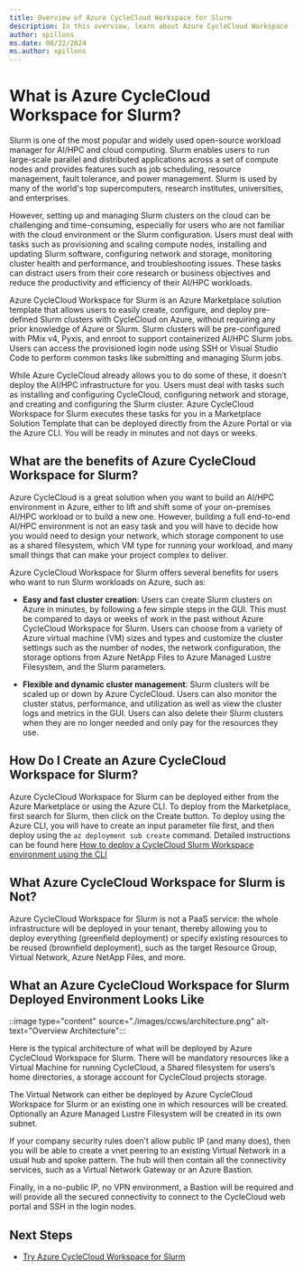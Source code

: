 ```yaml
---
title: Overview of Azure CycleCloud Workspace for Slurm
description: In this overview, learn about Azure CycleCloud Workspace for Slurm, a solution to quickly create a ready to use Slurm based AI/HPC cluster.
author: xpillons
ms.date: 08/22/2024
ms.author: xpillons
---
```


# What is Azure CycleCloud Workspace for Slurm?

Slurm is one of the most popular and widely used open-source workload manager for AI/HPC and cloud computing. Slurm enables users to run large-scale parallel and distributed applications across a set of compute nodes and provides features such as job scheduling, resource management, fault tolerance, and power management. Slurm is used by many of the world's top supercomputers, research institutes, universities, and enterprises.

However, setting up and managing Slurm clusters on the cloud can be challenging and time-consuming, especially for users who are not familiar with the cloud environment or the Slurm configuration. Users must deal with tasks such as provisioning and scaling compute nodes, installing and updating Slurm software, configuring network and storage, monitoring cluster health and performance, and troubleshooting issues. These tasks can distract users from their core research or business objectives and reduce the productivity and efficiency of their AI/HPC workloads.

Azure CycleCloud Workspace for Slurm is an Azure Marketplace solution template that allows users to easily create, configure, and deploy pre-defined Slurm clusters with CycleCloud on Azure, without requiring any prior knowledge of Azure or Slurm. Slurm clusters will be pre-configured with PMix v4, Pyxis, and enroot to support containerized AI/HPC Slurm jobs. Users can access the provisioned login node using SSH or Visual Studio Code to perform common tasks like submitting and managing Slurm jobs.

While Azure CycleCloud already allows you to do some of these, it doesn’t deploy the AI/HPC infrastructure for you. Users must deal with tasks such as installing and configuring CycleCloud, configuring network and storage, and creating and configuring the Slurm cluster. Azure CycleCloud Workspace for Slurm executes these tasks for you in a Marketplace Solution Template that can be deployed directly from the Azure Portal or via the Azure CLI. You will be ready in minutes and not days or weeks.

 
## What are the benefits of Azure CycleCloud Workspace for Slurm?
Azure CycleCloud is a great solution when you want to build an AI/HPC environment in Azure, either to lift and shift some of your on-premises AI/HPC workload or to build a new one. However, building a full end-to-end AI/HPC environment is not an easy task and you will have to decide how you would need to design your network, which storage component to use as a shared filesystem, which VM type for running your workload, and many small things that can make your project complex to deliver.

Azure CycleCloud Workspace for Slurm offers several benefits for users who want to run Slurm workloads on Azure, such as:

- **Easy and fast cluster creation**: Users can create Slurm clusters on Azure in minutes, by following a few simple steps in the GUI. This must be compared to days or weeks of work in the past without Azure CycleCloud Workspace for Slurm. Users can choose from a variety of Azure virtual machine (VM) sizes and types and customize the cluster settings such as the number of nodes, the network configuration, the storage options from Azure NetApp Files to Azure Managed Lustre Filesystem, and the Slurm parameters.

- **Flexible and dynamic cluster management**: Slurm clusters will be scaled up or down by Azure CycleCloud. Users can also monitor the cluster status, performance, and utilization as well as view the cluster logs and metrics in the GUI. Users can also delete their Slurm clusters when they are no longer needed and only pay for the resources they use.

## How Do I Create an Azure CycleCloud Workspace for Slurm?
Azure CycleCloud Workspace for Slurm can be deployed either from the Azure Marketplace or using the Azure CLI. To deploy from the Marketplace, first search for Slurm, then click on the Create button. To deploy using the Azure CLI, you will have to create an input parameter file first, and then deploy using the `az deployment sub create` command. Detailed instructions can be found here [How to deploy a CycleCloud Slurm Workspace environment using the CLI](how-to/ccws/deploy-with-cli.md)

## What Azure CycleCloud Workspace for Slurm is Not?
Azure CycleCloud Workspace for Slurm is not a PaaS service: the whole infrastructure will be deployed in your tenant, thereby allowing you to deploy everything (greenfield deployment) or specify existing resources to be reused (brownfield deployment), such as the target Resource Group, Virtual Network, Azure NetApp Files, and more.

## What an Azure CycleCloud Workspace for Slurm Deployed Environment Looks Like
::image type="content" source="./images/ccws/architecture.png" alt-text="Overview Architecture":::

Here is the typical architecture of what will be deployed by Azure CycleCloud Workspace for Slurm. There will be mandatory resources like a Virtual Machine for running CycleCloud, a Shared filesystem for users‘s home directories, a storage account for CycleCloud projects storage.

The Virtual Network can either be deployed by Azure CycleCloud Workspace for Slurm or an existing one in which resources will be created. Optionally an Azure Managed Lustre Filesystem will be created in its own subnet. 

If your company security rules doen’t allow public IP (and many does), then you will be able to create a vnet peering to an existing Virtual Network in a usual hub and spoke pattern. The hub will then contain all the connectivity services, such as a Virtual Network Gateway or an Azure Bastion.

Finally, in a no-public IP, no VPN environment, a Bastion will be required and will provide all the secured connectivity to connect to the CycleCloud web portal and SSH in the login nodes.


## Next Steps

* [Try Azure CycleCloud Workspace for Slurm](qs-deploy-ccws.md)
